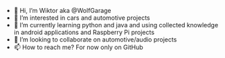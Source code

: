 - 👋 Hi, I’m Wiktor aka @WolfGarage
- 👀 I’m interested in cars and automotive projects
- 🌱 I’m currently learning python and java and using collected knowledge in android applications and Raspberry Pi projects
- 💞️ I’m looking to collaborate on automotive/audio projects
- 📫 How to reach me? For now only on GitHub

<!---
WolfGarage/WolfGarage is a ✨ special ✨ repository because its `README.md` (this file) appears on your GitHub profile.
You can click the Preview link to take a look at your changes.
--->
